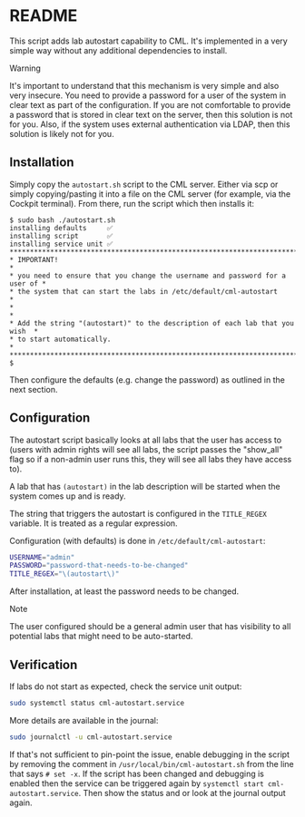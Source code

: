# README

This script adds lab autostart capability to CML.  It's implemented in a very simple way without any additional dependencies to install. 

> [!WARNING]
>
> It's important to understand that this mechanism is very simple and also very insecure. You need to provide a password for a user of the system in clear text as part of the configuration. If you are not comfortable to provide a password that is stored in clear text on the server, then this solution is not for you. Also, if the system uses external authentication via LDAP, then this solution is likely not for you.

## Installation

Simply copy the `autostart.sh` script to the CML server. Either via scp or simply copying/pasting it into a file on the CML server (for example, via the Cockpit terminal). From there, run the script which then installs it:

```plain
$ sudo bash ./autostart.sh
installing defaults     ✅
installing script       ✅
installing service unit ✅
******************************************************************************
* IMPORTANT!                                                                 *
* you need to ensure that you change the username and password for a user of *
* the system that can start the labs in /etc/default/cml-autostart           *
*                                                                            *
* Add the string "(autostart)" to the description of each lab that you wish  *
* to start automatically.                                                    *
******************************************************************************
$
```

Then configure the defaults (e.g. change the password) as outlined in the next section.

## Configuration

The autostart script basically looks at all labs that the user has access to (users with admin rights will see all labs, the script passes the "show_all" flag so if a non-admin user runs this, they will see all labs they have access to).

A lab that has `(autostart)` in the lab description will be started when the system comes up and is ready.

The string that triggers the autostart is configured in the `TITLE_REGEX` variable. It is treated as a regular expression.

Configuration (with defaults) is done in `/etc/default/cml-autostart`:

```bash
USERNAME="admin"
PASSWORD="password-that-needs-to-be-changed"
TITLE_REGEX="\(autostart\)"
```

After installation, at least the password needs to be changed.

> [!NOTE]
>
> The user configured should be a general admin user that has visibility to all potential labs that might need to be auto-started.

## Verification

If labs do not start as expected, check the service unit output:

```bash
sudo systemctl status cml-autostart.service
```

More details are available in the journal:

```bash
sudo journalctl -u cml-autostart.service
```

If that's not sufficient to pin-point the issue, enable debugging in the script by removing the comment in `/usr/local/bin/cml-autostart.sh` from the line that says `# set -x`.  If the script has been changed and debugging is enabled then the service can be triggered again by `systemctl start cml-autostart.service`. Then show the status and or look at the journal output again.
